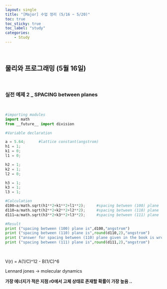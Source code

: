 ```yaml
---
layout: single
title: "[Major] 수업 정리 (5/16 ~ 5/20)"
toc: true
toc_sticky: true
toc_label: "study"
categories:
    - Study
---
```


<br>

## 물리와 프로그래밍 (5월 16일)

<br>

### 실전 예제 2 _ SPACING between planes

<br>

```py
#importing modules
import math
from __future__ import division

#Variable declaration

a = 5.64;      #lattice constant(angstrom)
h1 = 1;
k1 = 0;
l1 = 0;

h2 = 1;
k2 = 1;
l2 = 0;

h3 = 1;
k3 = 1;
l3 = 1;

#Calculation
d100=a/math.sqrt(h1**2+k1**2+l1**2);     #spacing between (100) plane
d110=a/math.sqrt(h2**2+k2**2+l2**2);     #spacing between (110) plane
d111=a/math.sqrt(h3**2+k3**2+l3**2);     #spacing between (111) plane

#Result
print ("spacing between (100) plane is",d100,"angstrom")
print ("spacing between (110) plane is",round(d110,2),"angstrom")
print ("answer for spacing between (110) plane given in the book is wrong")
print ("spacing between (111) plane is",round(d111,2),"angstrom")
```

<br>

V(r) = A(1/C)^12 - B(1/C)^6

Lennard jones &rarr; molecular dynamics

**가장 에너지가 적은 지점 r0에서 고체 상태로 존재할 확률이 가장 높음 ..**



